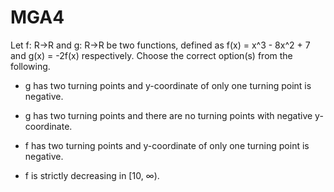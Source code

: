 # MGA4

Let f: R→R and g: R→R be two functions, defined as f(x) = x^3 - 8x^2 + 7 and g(x) = -2f(x) respectively. Choose the correct option(s) from the following.

- g has two turning points and y-coordinate of only one turning point is negative.

- g has two turning points and there are no turning points with negative y-coordinate.

- f has two turning points and y-coordinate of only one turning point is negative.

- f is strictly decreasing in \[10, ∞).